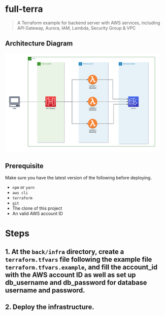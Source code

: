 # full-terra

> A Terraform example for backend server with AWS services, including API Gateway, Aurora, IAM, Lambda, Security Group & VPC

## Architecture Diagram

<img src="./diagram/infra_back.jpg">

## Prerequisite
Make sure you have the latest version of the following before deploying.
- `npm` or `yarn`
- `aws cli`
- `terraform`
- `git`
- The clone of this project
- An valid AWS account ID

# Steps
## 1. At the `back/infra` directory, create a `terraform.tfvars` file following the example file `terraform.tfvars.example`, and fill the account_id with the AWS account ID as well as set up db_username and db_password for database username and password.

## 2. Deploy the infrastructure.

```

```
